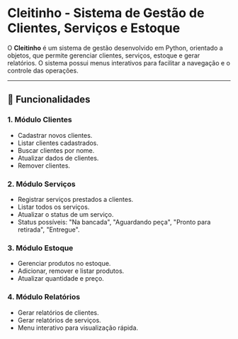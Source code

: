 # Cleitinho - Sistema de Gestão de Clientes, Serviços e Estoque

O **Cleitinho** é um sistema de gestão desenvolvido em Python, orientado a objetos, que permite gerenciar clientes, serviços, estoque e gerar relatórios. O sistema possui menus interativos para facilitar a navegação e o controle das operações.

---

## 📝 Funcionalidades

### 1. Módulo Clientes
- Cadastrar novos clientes.
- Listar clientes cadastrados.
- Buscar clientes por nome.
- Atualizar dados de clientes.
- Remover clientes.

### 2. Módulo Serviços
- Registrar serviços prestados a clientes.
- Listar todos os serviços.
- Atualizar o status de um serviço.
- Status possíveis: "Na bancada", "Aguardando peça", "Pronto para retirada", "Entregue".

### 3. Módulo Estoque
- Gerenciar produtos no estoque.
- Adicionar, remover e listar produtos.
- Atualizar quantidade e preço.

### 4. Módulo Relatórios
- Gerar relatórios de clientes.
- Gerar relatórios de serviços.
- Menu interativo para visualização rápida.
